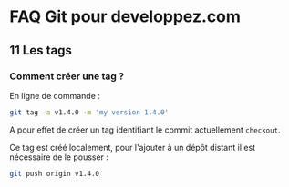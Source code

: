 # FAQ Git pour developpez.com

## 11 Les tags

### Comment créer une tag ?

En ligne de commande :

```bash
git tag -a v1.4.0 -m 'my version 1.4.0'
```

A pour effet de créer un tag identifiant le commit actuellement `checkout`.

Ce tag est créé localement, pour l'ajouter à un dépôt distant il est nécessaire de le pousser :

```bash
git push origin v1.4.0
```
